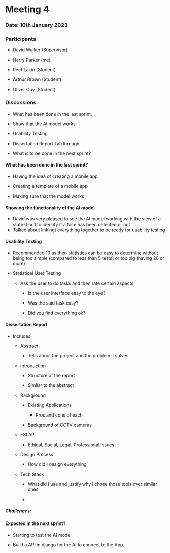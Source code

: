 # Meeting 4

### Date: 10th January 2023

### Participants

- David Walker (Supervisor)

- Harry Parker (me)

- Reef Lakin (Student)

- Arthur Brown (Student)

- Oliver Guy (Student)

### Discussions

- What has been done in the last sprint.

- Show that the AI model works 

- Usability Testing

- Dissertation Report Talkthrough

- What is to be done in the next sprint?

#### What has been done in the last sprint?

- Having the idea of creating a mobile app

- Creating a template of a mobile app

- Making sure that the model works

#### Showing the functionality of the AI model

- David was very pleased to see the AI model working with the view of a state 0 or 1 to identify if a face has been detected or not
- Talked about linkingt everything together to be ready for usability testing

#### Usability Testing

- Recommended 10 as then statistics can be easy to determine without being too simple (compared to less than 5 tests) or too big (having 20 or more)

- Statistical User Testing
  
  - Ask the user to do tasks and then rate certain aspects 
    
    - Is the user interface easy to the eye?
    
    - Was the said task easy?
    
    - Did you find everything ok?

#### Dissertation Report

- Includes:
  
  - Abstract
    
    - Tells about the project and the problem it solves
  
  - Introduction
    
    - Structure of the report 
    
    - Similar to the abstract
  
  - Background
    
    - Existing Applications
      
      - Pros and cons of each
    
    - Background of CCTV cameras
  
  - ESLAP
    
    - Ethical, Social, Legal, Professional Issues
  
  - Design Process
    
    - How did I design everything
  
  - Tech Stack
    
    - What did I use and justify why I chose those tools over similar ones
    
    - 

##### Challenges:



#### Expected in the next sprint?

- Starting to test the AI model

- Build a API in django for the AI to connect to the App.
